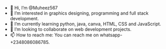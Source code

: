 - 👋 Hi, I’m @Muheez567
- 👀 I’m interested in graphics designing, programming and full stack development.
- 🌱 I’m currently learning python, java, canva, HTML, CSS and JavaScript.
- 💞️ I’m looking to collaborate on web development projects.
- 📫 How to reach me: You can reach me on whatsapp- +2348086086785.

<!---
Muheez567/Muheez567 is a ✨ special ✨ repository because its `README.md` (this file) appears on your GitHub profile.
You can click the Preview link to take a look at your changes.
--->

